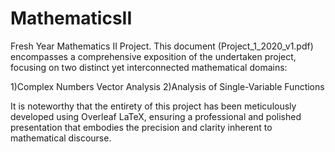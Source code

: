 # MathematicsII
Fresh Year Mathematics II Project.
This document (Project_1_2020_v1.pdf) encompasses a comprehensive exposition of the undertaken project, focusing on two distinct yet interconnected mathematical domains:

1)Complex Numbers Vector Analysis
2)Analysis of Single-Variable Functions

It is noteworthy that the entirety of this project has been meticulously developed using Overleaf LaTeX, ensuring a professional and polished presentation that embodies the precision and clarity inherent to mathematical discourse.
